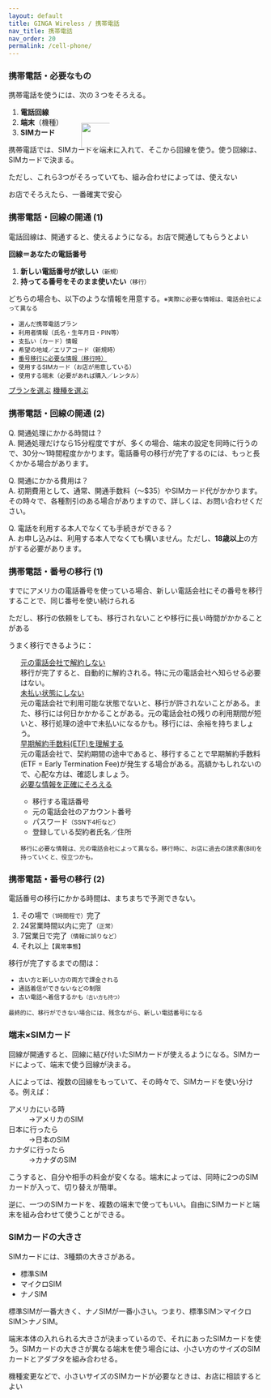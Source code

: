 ```yaml
---
layout: default
title: GINGA Wireless / 携帯電話
nav_title: 携帯電話
nav_order: 20
permalink: /cell-phone/
---
```

<main>
  <div class="container">
    <div class="row">
      <article class="col-md-4">
        <div class="panel panel-default">
          <div class="panel-heading">
            <h3 class="panel-title">携帯電話・必要なもの</h3>
          </div>
          <div class="panel-body">
            <p>携帯電話を使うには、次の３つをそろえる。</p>
            <ol>
              <li><strong><span class="font-200 ginga-highlight" style="position: relative">電話回線<img width="100" height="50" src="{{ site.baseurl }}/images/kono-3-tsu.svg" alt="" style="position: absolute; top: 30px; left: 120px;"></span></strong></li>
              <li><strong><span class="font-200 ginga-highlight">端末</span></strong>（機種）</li>
              <li><strong><span class="font-200 ginga-highlight">SIMカード</span></strong></li>
            </ol>
            <p>携帯電話では、SIMカードを端末に入れて、そこから回線を使う。使う回線は、SIMカードで決まる。</p>
            <p class="text-warning">ただし、これら3つがそろっていても、組み合わせによっては、使えない<i class="icon ion-sad-outline"></i></p>
            <p>お店でそろえたら、一番確実で安心<i class="icon ion-ios-heart"></i></p>
          </div>
        </div>
      </article>
      <article class="col-md-4">
        <div class="panel panel-default">
          <div class="panel-heading">
            <h3 class="panel-title">携帯電話・回線の開通 (1)</h3>
          </div>
          <div class="panel-body">
            <p>電話回線は、開通すると、使えるようになる。お店で開通してもらうとよい<i class="icon ion-happy-outline"></i></p>
            <p><strong><span class="font-150 ginga-highlight">回線＝あなたの電話番号</span></strong></p>
            <ol>
              <li><strong>新しい電話番号が欲しい</strong><small>（新規）</small></li>
              <li><strong>持ってる番号をそのまま使いたい</strong><small>（移行）</small></li>
            </ol>
            <p>どちらの場合も、以下のような情報を用意する。<small>※実際に必要な情報は、電話会社によって異なる</small></p>
            <small>
              <ul>
                <li>選んだ携帯電話プラン</li>
                <li>利用者情報（氏名・生年月日・PIN等）</li>
                <li>支払い（カード）情報</li>
                <li>希望の地域／エリアコード（新規時）</li>
                <li><a href="#number-porting">番号移行に必要な情報（移行時）</a></li>
                <li>使用するSIMカード（お店が用意している）</li>
                <li>使用する端末（必要があれば購入／レンタル）</li>
              </ul>
            </small>
            <a href="" class="btn btn-info">プランを選ぶ</a>
            <a href="" class="btn btn-info">機種を選ぶ</a>
          </div>
        </div>
      </article>
      <article class="col-md-4">
        <div class="panel panel-default">
          <div class="panel-heading">
            <h3 class="panel-title">携帯電話・回線の開通 (2)</h3>
          </div>
          <div class="panel-body">
            <p><span class="text-info">Q. 開通処理にかかる時間は？</span><br>
            A. 開通処理だけなら15分程度ですが、多くの場合、端末の設定を同時に行うので、30分～1時間程度かかります。電話番号の移行が完了するのには、もっと長くかかる場合があります。</p>
            <p><span class="text-info">Q. 開通にかかる費用は？</span><br>
            A. 初期費用として、通常、開通手数料（～$35）やSIMカード代がかかります。その時々で、各種割引のある場合がありますので、詳しくは、お問い合わせください。</p>
            <p><span class="text-info">Q. 電話を利用する本人でなくても手続きができる？</span><br>
            A. お申し込みは、利用する本人でなくても構いません。ただし、<strong>18歳以上</strong>の方がする必要があります。</p>
          </div>
        </div>
      </article>
    </div>
    <div class="row">
      <article id="number-porting" class="col-md-4">
        <div class="panel panel-default">
          <div class="panel-heading">
            <h3 class="panel-title">携帯電話・番号の移行 (1)</h3>
          </div>
          <div class="panel-body">
            <p>すでにアメリカの電話番号を使っている場合、新しい電話会社にその番号を移行することで、同じ番号を使い続けられる<i class="icon ion-happy-outline"></i></p>
            <p class="text-warning">ただし、移行の依頼をしても、移行されないことや移行に長い時間がかかることがある<i class="icon ion-sad-outline"></i></p>
            <p>うまく移行できるように：</p>
            <ul style="list-style-type: none">
              <li>
                <a data-toggle="collapse" href="#do-not-terminate">
                  <i class="icon ion-ios-checkmark-outline"></i> 元の電話会社で解約しない
                </a>
                <div id="do-not-terminate" class="panel-collapse collapse">
                  <div class="panel-body">
                    移行が完了すると、自動的に解約される。特に元の電話会社へ知らせる必要はない。
                  </div>
                </div>
              </li>
              <li>
                <a data-toggle="collapse" href="#unpaid-at-original">
                  <i class="icon ion-ios-checkmark-outline"></i> 未払い状態にしない
                </a>
                <div id="unpaid-at-original" class="panel-collapse collapse">
                  <div class="panel-body">
                    元の電話会社で利用可能な状態でないと、移行が許されないことがある。また、移行には何日かかかることがある。元の電話会社の残りの利用期間が短いと、移行処理の途中で未払いになるかも。移行には、余裕を持ちましょう。
                  </div>
                </div>
              </li>
              <li>
                <a data-toggle="collapse" href="#understand-etf">
                  <i class="icon ion-ios-checkmark-outline"></i> 早期解約手数料(ETF)を理解する
                </a>
                <div id="understand-etf" class="panel-collapse collapse">
                  <div class="panel-body">
                    元の電話会社で、契約期間の途中であると、移行することで早期解約手数料(ETF = Early Termination Fee)が発生する場合がある。高額かもしれないので、心配な方は、確認しましょう。
                  </div>
                </div>
              </li>
              <li>
                <a data-toggle="collapse" href="#number-porting-info">
                  <i class="icon ion-ios-checkmark-outline"></i> 必要な情報を正確にそろえる
                </a>
                <div id="number-porting-info" class="panel-collapse collapse">
                  <div class="panel-body">
                    <ul>
                      <li>移行する電話番号</li>
                      <li>元の電話会社のアカウント番号</li>
                      <li>パスワード<small>（SSN下4桁など）</small></li>
                      <li>登録している契約者氏名／住所</li>
                    </ul>
                    <p>
                      <small>移行に必要な情報は、元の電話会社によって異なる。移行時に、お店に過去の請求書(Bill)を持っていくと、役立つかも。</small>
                    </p>
                  </div>
                </div>
              </li>
            </ul>
          </div>
        </div>
      </article>
      <article id="number-porting" class="col-md-4">
        <div class="panel panel-default">
          <div class="panel-heading">
            <h3 class="panel-title">携帯電話・番号の移行 (2)</h3>
          </div>
          <div class="panel-body">
            <p>電話番号の移行にかかる時間は、まちまちで予測できない。</p>
            <ol>
              <li>その場で<small>（1時間程で）</small>完了<i class="icon ion-happy-outline"></i></li>
              <li>24営業時間以内に完了<small>（正常）</small></li>
              <li>7営業日で完了<small>（情報に誤りなど）</small></li>
              <li>それ以上<i class="icon ion-sad-outline"></i><small>【異常事態】</small></li>
            </ol>
            <p>移行が完了するまでの間は：</p>
            <small>
              <ul>
                <li>古い方と新しい方の両方で課金される</li>
                <li>通話着信ができないなどの制限</li>
                <li>古い電話へ着信するかも<small>（古い方も持つ）</small></li>
              </ul>
            </small>
            <p class="text-warning"><small>最終的に、移行ができない場合には、残念ながら、新しい電話番号になる<i class="icon ion-sad-outline"></i></small></p>
          </div>
        </div>
      </article>
      <article class="col-md-4">
        <div class="panel panel-default">
          <div class="panel-heading">
            <h3 class="panel-title">端末×SIMカード</h3>
          </div>
          <div class="panel-body">
            <p>回線が開通すると、回線に結び付いたSIMカードが使えるようになる。SIMカードによって、端末で使う回線が決まる。</p>
            <p>人によっては、複数の回線をもっていて、その時々で、SIMカードを使い分ける。例えば：</p>
            <dl class="dl-horizontal">
            <dt>アメリカにいる時</dt><dd>→アメリカのSIM</dd>
            <dt>日本に行ったら</dt><dd>→日本のSIM</dd>
            <dt>カナダに行ったら</dt><dd>→カナダのSIM</dd>
            </dl>
            <p>こうすると、自分や相手の料金が安くなる。端末によっては、同時に2つのSIMカードが入って、切り替えが簡単。</p>
            <p>逆に、一つのSIMカードを、複数の端末で使ってもいい。自由にSIMカードと端末を組み合わせて使うことができる。</p>
          </div>
        </div>
      </article>
      <article class="col-md-4">
        <div class="panel panel-default">
          <div class="panel-heading">
            <h3 class="panel-title">SIMカードの大きさ</h3>
          </div>
          <div class="panel-body">
            <p>SIMカードには、3種類の大きさがある。</p>
            <ul>
              <li>標準SIM</li>
              <li>マイクロSIM</li>
              <li>ナノSIM</li>
            </ul>
            <p>標準SIMが一番大きく、ナノSIMが一番小さい。つまり、標準SIM＞マイクロSIM＞ナノSIM。</p>
            <p>端末本体の入れられる大きさが決まっているので、それにあったSIMカードを使う。SIMカードの大きさが異なる端末を使う場合には、小さい方のサイズのSIMカードとアダプタを組み合わせる。</p>
            <p>機種変更などで、小さいサイズのSIMカードが必要なときは、お店に相談するとよい<i class="icon ion-happy-outline"></i></p>
          </div>
        </div>
      </article>
    </div>
  </div>
</main>
